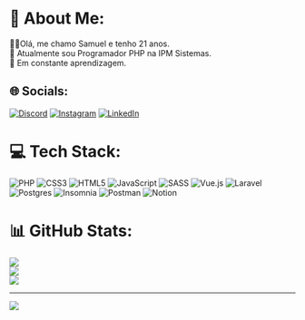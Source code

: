# 💫 About Me:
🧑‍💻Olá, me chamo Samuel e tenho 21 anos.<br>🔭 Atualmente sou Programador PHP na IPM Sistemas.<br>🌱 Em constante aprendizagem.<br>


## 🌐 Socials:
[![Discord](https://img.shields.io/badge/Discord-%237289DA.svg?logo=discord&logoColor=white)](htttps://discord.gg/#8288) [![Instagram](https://img.shields.io/badge/Instagram-%23E4405F.svg?logo=Instagram&logoColor=white)](https://instagram.com/samuel_chiodini) [![LinkedIn](https://img.shields.io/badge/LinkedIn-%230077B5.svg?logo=linkedin&logoColor=white)](https://linkedin.com/in/samuel-chiodini-5621931b) 

# 💻 Tech Stack:
![PHP](https://img.shields.io/badge/php-%23777BB4.svg?style=for-the-badge&logo=php&logoColor=white) ![CSS3](https://img.shields.io/badge/css3-%231572B6.svg?style=for-the-badge&logo=css3&logoColor=white) ![HTML5](https://img.shields.io/badge/html5-%23E34F26.svg?style=for-the-badge&logo=html5&logoColor=white) ![JavaScript](https://img.shields.io/badge/javascript-%23323330.svg?style=for-the-badge&logo=javascript&logoColor=%23F7DF1E) ![SASS](https://img.shields.io/badge/SASS-hotpink.svg?style=for-the-badge&logo=SASS&logoColor=white) ![Vue.js](https://img.shields.io/badge/vuejs-%2335495e.svg?style=for-the-badge&logo=vuedotjs&logoColor=%234FC08D) ![Laravel](https://img.shields.io/badge/laravel-%23FF2D20.svg?style=for-the-badge&logo=laravel&logoColor=white) ![Postgres](https://img.shields.io/badge/postgres-%23316192.svg?style=for-the-badge&logo=postgresql&logoColor=white) ![Insomnia](https://img.shields.io/badge/Insomnia-black?style=for-the-badge&logo=insomnia&logoColor=5849BE) ![Postman](https://img.shields.io/badge/Postman-FF6C37?style=for-the-badge&logo=postman&logoColor=white) ![Notion](https://img.shields.io/badge/Notion-%23000000.svg?style=for-the-badge&logo=notion&logoColor=white)
# 📊 GitHub Stats:
![](https://github-readme-stats.vercel.app/api?username=samuca23&theme=dark&hide_border=false&include_all_commits=false&count_private=false)<br/>
![](https://github-readme-streak-stats.herokuapp.com/?user=samuca23&theme=dark&hide_border=false)<br/>
![](https://github-readme-stats.vercel.app/api/top-langs/?username=samuca23&theme=dark&hide_border=false&include_all_commits=false&count_private=false&layout=compact)

---
[![](https://visitcount.itsvg.in/api?id=samuca23&icon=0&color=0)](https://visitcount.itsvg.in)

<!-- Proudly created with GPRM ( https://gprm.itsvg.in ) -->
